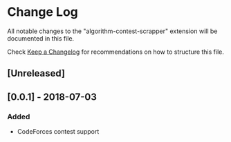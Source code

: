# Change Log
All notable changes to the "algorithm-contest-scrapper" extension will be documented in this file.

Check [Keep a Changelog](http://keepachangelog.com/) for recommendations on how to structure this file.

## [Unreleased]

## [0.0.1] - 2018-07-03
### Added
- CodeForces contest support